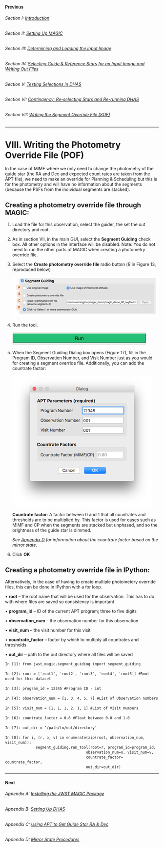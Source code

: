 #### Previous

###### Section I: [Introduction](i_introduction.md)

###### Section II: [Setting Up MAGIC](ii_setting_up.md)

###### Section III: [Determining and Loading the Input Image](iii_determining_and_loading_the_input_image.md)

###### Section IV: [Selecting Guide & Reference Stars for an Input Image and Writing Out Files](iv_select_stars_and_write_files.md)

###### Section V: [Testing Selections in DHAS](v_testing_in_dhas.md)

###### Section VI: [Contingency: Re-selecting Stars and Re-running DHAS](vi_contingency_reselect_stars.md)

###### Section VII: [Writing the Segment Override File (SOF)](vii_write_sof.md)

-----------------------------------------

VIII.	Writing the Photometry Override File (POF)
================================================
In the case of MIMF where we only need to change the photometry of the guide star (the RA and Dec and expected count rates are taken from the APT file), we need to make an override for Planning & Scheduling but this is for the photometry and will have no information about the segments (because the PSFs from the individual segments are stacked). 



Creating a photometry override file through MAGIC:
--------------------------------------------------
1. Load the file for this observation, select the guider, the set the out directory and root.

2. As in section VII, in the main GUI, select the **Segment Guiding** check box. All other options in the interface will be disabled. Note: You do not need to run the other parts of MAGIC when creating a photometry override file.

3. Select the **Create photometry override file** radio button (*B* in Figure 13, reproduced below) 
   
   ![Segment Guiding Section of the Main GUI](./figs/figure13_segment_guiding.png)
   
4. Run the tool.
   
   ![Run MAGIC](./figs/figure_a_run.png)
   
5. When the Segment Guiding Dialog box opens (Figure 17), fill in the Program ID, Observation Number, and Visit Number just as you would for creating a segment override file. Additionally, you can add the countrate factor:
   
   ![Photometry Override Dialog Box](./figs/figure17_photometry_override_dialog.png)
   
   **Countrate factor**: A factor between 0 and 1 that all countrates and thresholds are to be multiplied by. This factor is used for cases such as MIMF and CP when the segments are stacked but unphased, and so the brightness of the guide star is dimmed.  
   
   *See [Appendix D](appendix_d_mirror_states.md) for information about the countrate factor based on the mirror state.*
   
6. Click **OK**

Creating a photometry override file in IPython: 
--------------------------------------------------
Alternatively, in the case of having to create multiple photometery override files, this can be done in IPython with a for loop.

•	**root** – the root name that will be used for the observation. This has to do with where files are saved so consistency is important

•	**program_id** – ID of the current APT program; three to five digits

•	**observation_num** – the observation number for this observation

•	**visit_num** – the visit number for this visit

•	**countrate_factor** – factor by which to multiply all countrates and thresholds

•	**out_dir** – path to the out directory where all files will be saved

    In [1]: from jwst_magic.segment_guiding import segment_guiding
    
    In [2]: root = ['root1', 'root2', 'root3', 'root4', 'root5'] #Root used for this dataset
    
    In [3]: program_id = 12345 #Program ID - int
    
    In [4]: observation_num = [1, 3, 4, 5, 7] #List of Observation numbers
    
    In [5]: visit_num = [1, 1, 1, 2, 1, 1] #List of Visit numbers
    
    In [6]: countrate_factor = 0.6 #Float between 0.0 and 1.0
    
    In [7]: out_dir = ‘/path/to/out/directory’
    
    In [8]: for i, (r, o, v) in enumerate(zip(root, observation_num, visit_num)):
	              segment_guiding.run_tool(root=r, program_id=program_id, 
                                         observation_num=o, visit_num=v, 
                                         countrate_factor= countrate_factor, 
                                         out_dir=out_dir)   


---------------------------------

#### Next

###### Appendix A: [Installing the JWST MAGIC Package](appendix_a_installing_magic.md)

###### Appendix B: [Setting Up DHAS](appendix_b_opening_dhas.md)

###### Appendix C: [Using APT to Get Guide Star RA & Dec](appendix_c_apt.md)

###### Appendix D: [Mirror State Procedures](appendix_d_mirror_states.md)

